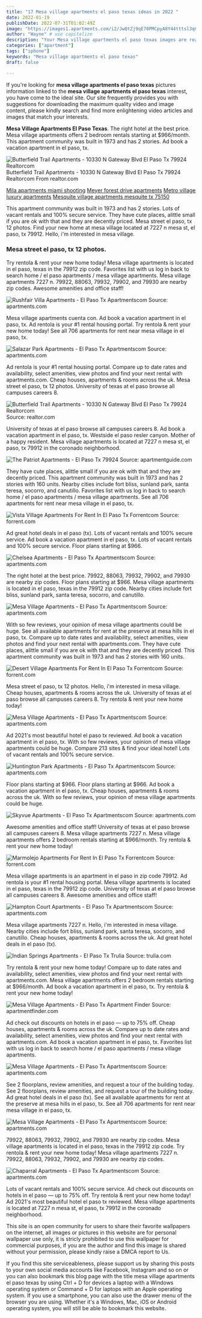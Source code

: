 ```yaml
---
title: "17 Mesa village apartments el paso texas ideas in 2022 "
date: 2022-01-19
publishDate: 2022-07-31T01:02:49Z
image: "https://images1.apartments.com/i2/JwQtZj9qE70PMCpyA8Y44tttsl3qCU67UTkt_3wJJHw/111/chaparral-apartments-el-paso-tx-primary-photo.jpg"
author: "Wayne" # use capitalize
description: "Your Mesa village apartments el paso texas images are ready. Mesa village apartments el paso texas are a topic that is being searched for and liked by netizens now. You can Download the Mesa village apartments el paso texas files here. Get all royalty-free photos and vectors."
categories: ["apartment"]
tags: ["iphone"]
keywords: "Mesa village apartments el paso texas"
draft: false

---
```


If you're looking for **mesa village apartments el paso texas** pictures information linked to the **mesa village apartments el paso texas** interest, you have come to the ideal  site.  Our site frequently  provides you with  suggestions  for downloading  the maximum  quality video and image  content, please kindly search and find more enlightening video articles and images  that match your interests.

**Mesa Village Apartments El Paso Texas**. The right hotel at the best price. Mesa village apartments offers 2 bedroom rentals starting at $966/month. This apartment community was built in 1973 and has 2 stories. Ad book a vacation apartment in el paso, tx.

![Butterfield Trail Apartments - 10330 N Gateway Blvd El Paso Tx 79924 Realtorcom](https://ar.rdcpix.com/658878c9be100a80d85349ae151af53dc-f3269211161o.jpg "Butterfield Trail Apartments - 10330 N Gateway Blvd El Paso Tx 79924 Realtorcom")
Butterfield Trail Apartments - 10330 N Gateway Blvd El Paso Tx 79924 Realtorcom From realtor.com

[Mila apartments miami shooting](/mila-apartments-miami-shooting/)
[Meyer forest drive apartments](/meyer-forest-drive-apartments/)
[Metro village luxury apartments](/metro-village-luxury-apartments/)
[Mesquite village apartments mesquite tx 75150](/mesquite-village-apartments-mesquite-tx-75150/)

This apartment community was built in 1973 and has 2 stories. Lots of vacant rentals and 100% secure service. They have cute places, alittle small if you are ok with that and they are decently priced. Mesa street el paso, tx 12 photos. Find your new home at mesa village located at 7227 n mesa st, el paso, tx 79912. Hello, i&#039;m interested in mesa village.

### Mesa street el paso, tx 12 photos.

Try rentola &amp; rent your new home today! Mesa village apartments is located in el paso, texas in the 79912 zip code. Favorites list with us log in back to search home / el paso apartments / mesa village apartments. Mesa village apartments 7227 n. 79922, 88063, 79932, 79902, and 79930 are nearby zip codes. Awesome amenities and office staff!


![Rushfair Villa Apartments - El Paso Tx Apartmentscom](https://images1.apartments.com/i2/Cxq-p7sOZNEav3330snVORghPIl2PTYXL62rE3h1qUc/111/rushfair-villa-apartments-el-paso-tx-primary-photo.jpg "Rushfair Villa Apartments - El Paso Tx Apartmentscom")
Source: apartments.com

Mesa village apartments cuenta con. Ad book a vacation apartment in el paso, tx. Ad rentola is your #1 rental housing portal. Try rentola &amp; rent your new home today! See all 706 apartments for rent near mesa village in el paso, tx.

![Salazar Park Apartments - El Paso Tx Apartmentscom](https://images1.apartments.com/i2/dqqF7ifmZXdQEocnw5kuU1BeytDRiwUcrNZk44aGxCc/111/salazar-park-apartments-el-paso-tx-primary-photo.jpg "Salazar Park Apartments - El Paso Tx Apartmentscom")
Source: apartments.com

Ad rentola is your #1 rental housing portal. Compare up to date rates and availability, select amenities, view photos and find your next rental with apartments.com. Cheap houses, apartments &amp; rooms across the uk. Mesa street el paso, tx 12 photos. University of texas at el paso browse all campuses careers 8.

![Butterfield Trail Apartments - 10330 N Gateway Blvd El Paso Tx 79924 Realtorcom](https://ar.rdcpix.com/658878c9be100a80d85349ae151af53dc-f3269211161o.jpg "Butterfield Trail Apartments - 10330 N Gateway Blvd El Paso Tx 79924 Realtorcom")
Source: realtor.com

University of texas at el paso browse all campuses careers 8. Ad book a vacation apartment in el paso, tx. Westside el paso resler canyon. Mother of a happy resident. Mesa village apartments is located at 7227 n mesa st, el paso, tx 79912 in the coronado neighborhood.

![The Patriot Apartments - El Paso Tx 79924](https://rentpath-res.cloudinary.com/$img_current/t_3x2_jpg_xl/75d029a3bc91957ba0957536cd3464ea "The Patriot Apartments - El Paso Tx 79924")
Source: apartmentguide.com

They have cute places, alittle small if you are ok with that and they are decently priced. This apartment community was built in 1973 and has 2 stories with 160 units. Nearby cities include fort bliss, sunland park, santa teresa, socorro, and canutillo. Favorites list with us log in back to search home / el paso apartments / mesa village apartments. See all 706 apartments for rent near mesa village in el paso, tx.

![Vista Village Apartments For Rent In El Paso Tx Forrentcom](https://images1.forrent.com/i2/TxttZH6HwdA0kZrkSa_RrNCrOjk9bHvah7FZ8y_d3ck/117/image.jpg "Vista Village Apartments For Rent In El Paso Tx Forrentcom")
Source: forrent.com

Ad great hotel deals in el paso (tx). Lots of vacant rentals and 100% secure service. Ad book a vacation apartment in el paso, tx. Lots of vacant rentals and 100% secure service. Floor plans starting at $966.

![Chelsea Apartments - El Paso Tx Apartmentscom](https://images1.apartments.com/i2/nBFlwBgTFGj_SEjSB7z6DUTT_rFqMR9rMFVI0MggIag/111/chelsea-apartments-el-paso-tx-primary-photo.jpg "Chelsea Apartments - El Paso Tx Apartmentscom")
Source: apartments.com

The right hotel at the best price. 79922, 88063, 79932, 79902, and 79930 are nearby zip codes. Floor plans starting at $966. Mesa village apartments is located in el paso, texas in the 79912 zip code. Nearby cities include fort bliss, sunland park, santa teresa, socorro, and canutillo.

![Mesa Village Apartments - El Paso Tx Apartmentscom](https://images1.apartments.com/i2/_z1L2odajA8dQcgo_qODoSHH6dt5Rr8xxpSZwpWjAn8/117/mesa-village-apartments-el-paso-tx-interior-photo.jpg?p=1 "Mesa Village Apartments - El Paso Tx Apartmentscom")
Source: apartments.com

With so few reviews, your opinion of mesa village apartments could be huge. See all available apartments for rent at the preserve at mesa hills in el paso, tx. Compare up to date rates and availability, select amenities, view photos and find your next rental with apartments.com. They have cute places, alittle small if you are ok with that and they are decently priced. This apartment community was built in 1973 and has 2 stories with 160 units.

![Desert Village Apartments For Rent In El Paso Tx Forrentcom](https://images1.forrent.com/i2/25_LFpV5vtaw3nPpepSpeGk8GeZuW44-VcQ3yhxGoOU/117/image.jpg "Desert Village Apartments For Rent In El Paso Tx Forrentcom")
Source: forrent.com

Mesa street el paso, tx 12 photos. Hello, i&#039;m interested in mesa village. Cheap houses, apartments &amp; rooms across the uk. University of texas at el paso browse all campuses careers 8. Try rentola &amp; rent your new home today!

![Mesa Village Apartments - El Paso Tx Apartmentscom](https://images1.apartments.com/i2/Qmgw07wAYF5BLR7Qr0BCorWr6j8RskSRGt4aE09b2A8/117/mesa-village-apartments-el-paso-tx-mesa-village-office.jpg "Mesa Village Apartments - El Paso Tx Apartmentscom")
Source: apartments.com

Ad 2021&#039;s most beautiful hotel el paso tx reviewed. Ad book a vacation apartment in el paso, tx. With so few reviews, your opinion of mesa village apartments could be huge. Compare 213 sites &amp; find your ideal hotel! Lots of vacant rentals and 100% secure service.

![Huntington Park Apartments - El Paso Tx Apartmentscom](https://images1.apartments.com/i2/M9IER1ecGfa4BrqIK1wjMXLCbrfHNw9lA-OwsXNF3E8/111/huntington-park-apartments-el-paso-tx-primary-photo.jpg "Huntington Park Apartments - El Paso Tx Apartmentscom")
Source: apartments.com

Floor plans starting at $966. Floor plans starting at $966. Ad book a vacation apartment in el paso, tx. Cheap houses, apartments &amp; rooms across the uk. With so few reviews, your opinion of mesa village apartments could be huge.

![Skyvue Apartments - El Paso Tx Apartmentscom](https://images1.apartments.com/i2/6QRhR0Smj33sza595C9PRGCriJHO_Y1l31NiyeR1j2g/111/skyvue-apartments-el-paso-tx-primary-photo.jpg "Skyvue Apartments - El Paso Tx Apartmentscom")
Source: apartments.com

Awesome amenities and office staff! University of texas at el paso browse all campuses careers 8. Mesa village apartments 7227 n. Mesa village apartments offers 2 bedroom rentals starting at $966/month. Try rentola &amp; rent your new home today!

![Marmolejo Apartments For Rent In El Paso Tx Forrentcom](https://images1.forrent.com/i2/0w6NAWEeIcYWTsLgnHdAXMglvWbHjX2DCtqTD4xuG60/117/image.jpg "Marmolejo Apartments For Rent In El Paso Tx Forrentcom")
Source: forrent.com

Mesa village apartments is an apartment in el paso in zip code 79912. Ad rentola is your #1 rental housing portal. Mesa village apartments is located in el paso, texas in the 79912 zip code. University of texas at el paso browse all campuses careers 8. Awesome amenities and office staff!

![Hampton Court Apartments - El Paso Tx Apartmentscom](https://images1.apartments.com/i2/ifWI7ACSHg1UHs1wS32JGYTfK4-ff70keLKkWvOikQw/111/hampton-court-apartments-el-paso-tx-building.jpg "Hampton Court Apartments - El Paso Tx Apartmentscom")
Source: apartments.com

Mesa village apartments 7227 n. Hello, i&#039;m interested in mesa village. Nearby cities include fort bliss, sunland park, santa teresa, socorro, and canutillo. Cheap houses, apartments &amp; rooms across the uk. Ad great hotel deals in el paso (tx).

![Indian Springs Apartments - El Paso Tx Trulia](https://www.trulia.com/pictures/thumbs_6/zillowstatic/fp/adddb45ad3723f5418c08cbdd003598b-full.jpg "Indian Springs Apartments - El Paso Tx Trulia")
Source: trulia.com

Try rentola &amp; rent your new home today! Compare up to date rates and availability, select amenities, view photos and find your next rental with apartments.com. Mesa village apartments offers 2 bedroom rentals starting at $966/month. Ad book a vacation apartment in el paso, tx. Try rentola &amp; rent your new home today!

![Mesa Village Apartments - El Paso Tx Apartment Finder](https://image1.apartmentfinder.com/i2/W9V0dg_IC7L8jicnO5LZG0ymhdUBxqNwDPe-NKFE0v0/117/mesa-village-apartments-el-paso-tx-building-photo.jpg "Mesa Village Apartments - El Paso Tx Apartment Finder")
Source: apartmentfinder.com

Ad check out discounts on hotels in el paso — up to 75% off. Cheap houses, apartments &amp; rooms across the uk. Compare up to date rates and availability, select amenities, view photos and find your next rental with apartments.com. Ad book a vacation apartment in el paso, tx. Favorites list with us log in back to search home / el paso apartments / mesa village apartments.

![Mesa Village Apartments - El Paso Tx Apartmentscom](https://images1.apartments.com/i2/kG_6Cw8HE2HN2DPnILRJZCEcCHqiPhY04m0Y6EcVdjM/117/mesa-village-apartments-el-paso-tx-interior-photo.jpg?p=1 "Mesa Village Apartments - El Paso Tx Apartmentscom")
Source: apartments.com

See 2 floorplans, review amenities, and request a tour of the building today. See 2 floorplans, review amenities, and request a tour of the building today. Ad great hotel deals in el paso (tx). See all available apartments for rent at the preserve at mesa hills in el paso, tx. See all 706 apartments for rent near mesa village in el paso, tx.

![Mesa Village Apartments - El Paso Tx Apartmentscom](https://images1.apartments.com/i2/rj60A32B0l6n61nRTkLNVs9exyniziNlBcQeA5UAdWk/117/mesa-village-apartments-el-paso-tx-interior-photo.jpg?p=1 "Mesa Village Apartments - El Paso Tx Apartmentscom")
Source: apartments.com

79922, 88063, 79932, 79902, and 79930 are nearby zip codes. Mesa village apartments is located in el paso, texas in the 79912 zip code. Try rentola &amp; rent your new home today! Mesa village apartments 7227 n. 79922, 88063, 79932, 79902, and 79930 are nearby zip codes.

![Chaparral Apartments - El Paso Tx Apartmentscom](https://images1.apartments.com/i2/JwQtZj9qE70PMCpyA8Y44tttsl3qCU67UTkt_3wJJHw/111/chaparral-apartments-el-paso-tx-primary-photo.jpg "Chaparral Apartments - El Paso Tx Apartmentscom")
Source: apartments.com

Lots of vacant rentals and 100% secure service. Ad check out discounts on hotels in el paso — up to 75% off. Try rentola &amp; rent your new home today! Ad 2021&#039;s most beautiful hotel el paso tx reviewed. Mesa village apartments is located at 7227 n mesa st, el paso, tx 79912 in the coronado neighborhood.

This site is an open community for users to share their favorite wallpapers on the internet, all images or pictures in this website are for personal wallpaper use only, it is stricly prohibited to use this wallpaper for commercial purposes, if you are the author and find this image is shared without your permission, please kindly raise a DMCA report to Us.

If you find this site serviceableness, please support us by sharing this posts to your own social media accounts like Facebook, Instagram and so on or you can also bookmark this blog page with the title mesa village apartments el paso texas by using Ctrl + D for devices a laptop with a Windows operating system or Command + D for laptops with an Apple operating system. If you use a smartphone, you can also use the drawer menu of the browser you are using. Whether it's a Windows, Mac, iOS or Android operating system, you will still be able to bookmark this website.
